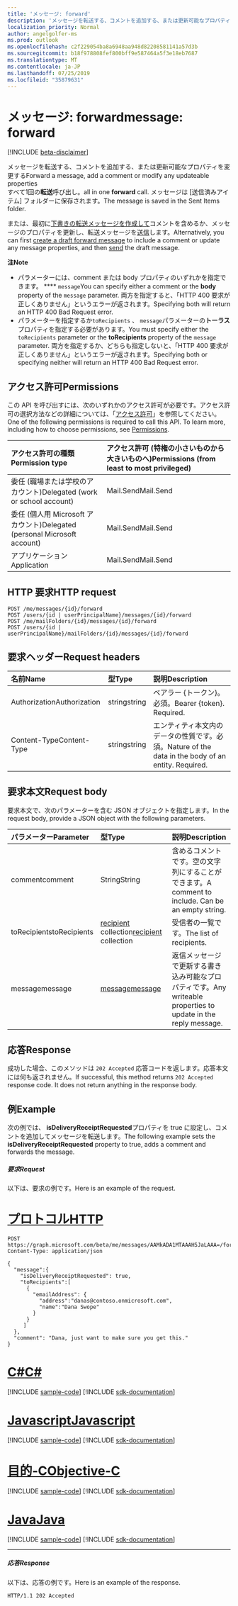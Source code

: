 ```yaml
---
title: 'メッセージ: forward'
description: 'メッセージを転送する、コメントを追加する、または更新可能なプロパティを変更する  '
localization_priority: Normal
author: angelgolfer-ms
ms.prod: outlook
ms.openlocfilehash: c2f229054ba8a6948aa948d82208581141a57d3b
ms.sourcegitcommit: b18f978808fef800bff9e587464a5f3e18eb7687
ms.translationtype: MT
ms.contentlocale: ja-JP
ms.lasthandoff: 07/25/2019
ms.locfileid: "35879631"
---
```

# <a name="message-forward"></a><span data-ttu-id="32d41-103">メッセージ: forward</span><span class="sxs-lookup"><span data-stu-id="32d41-103">message: forward</span></span>

[!INCLUDE [beta-disclaimer](../../includes/beta-disclaimer.md)]

<span data-ttu-id="32d41-104">メッセージを転送する、コメントを追加する、または更新可能なプロパティを変更する</span><span class="sxs-lookup"><span data-stu-id="32d41-104">Forward a message, add a comment or modify any updateable properties</span></span>  
<span data-ttu-id="32d41-105">すべて1回の**転送**呼び出し。</span><span class="sxs-lookup"><span data-stu-id="32d41-105">all in one **forward** call.</span></span> <span data-ttu-id="32d41-106">メッセージは [送信済みアイテム] フォルダーに保存されます。</span><span class="sxs-lookup"><span data-stu-id="32d41-106">The message is saved in the Sent Items folder.</span></span>

<span data-ttu-id="32d41-107">または、最初に[下書きの転送メッセージを作成して](../api/message-createforward.md)コメントを含めるか、メッセージのプロパティを更新し、転送メッセージを[送信](../api/message-send.md)します。</span><span class="sxs-lookup"><span data-stu-id="32d41-107">Alternatively, you can first [create a draft forward message](../api/message-createforward.md) to include a comment or update any message properties, and then [send](../api/message-send.md) the draft message.</span></span>

<span data-ttu-id="32d41-108">**注**</span><span class="sxs-lookup"><span data-stu-id="32d41-108">**Note**</span></span>

- <span data-ttu-id="32d41-109">パラメーターには、comment または body プロパティのいずれかを指定できます。 \*\*\*\* `message`</span><span class="sxs-lookup"><span data-stu-id="32d41-109">You can specify either a comment or the **body** property of the `message` parameter.</span></span> <span data-ttu-id="32d41-110">両方を指定すると、「HTTP 400 要求が正しくありません」というエラーが返されます。</span><span class="sxs-lookup"><span data-stu-id="32d41-110">Specifying both will return an HTTP 400 Bad Request error.</span></span>
- <span data-ttu-id="32d41-111">パラメーターを指定するか`toRecipients` 、 `message`パラメーターの**トーラス**プロパティを指定する必要があります。</span><span class="sxs-lookup"><span data-stu-id="32d41-111">You must specify either the `toRecipients` parameter or the **toRecipients** property of the `message` parameter.</span></span> <span data-ttu-id="32d41-112">両方を指定するか、どちらも指定しないと、「HTTP 400 要求が正しくありません」というエラーが返されます。</span><span class="sxs-lookup"><span data-stu-id="32d41-112">Specifying both or specifying neither will return an HTTP 400 Bad Request error.</span></span>

## <a name="permissions"></a><span data-ttu-id="32d41-113">アクセス許可</span><span class="sxs-lookup"><span data-stu-id="32d41-113">Permissions</span></span>
<span data-ttu-id="32d41-p104">この API を呼び出すには、次のいずれかのアクセス許可が必要です。アクセス許可の選択方法などの詳細については、「[アクセス許可](/graph/permissions-reference)」を参照してください。</span><span class="sxs-lookup"><span data-stu-id="32d41-p104">One of the following permissions is required to call this API. To learn more, including how to choose permissions, see [Permissions](/graph/permissions-reference).</span></span>

|<span data-ttu-id="32d41-116">アクセス許可の種類</span><span class="sxs-lookup"><span data-stu-id="32d41-116">Permission type</span></span>      | <span data-ttu-id="32d41-117">アクセス許可 (特権の小さいものから大きいものへ)</span><span class="sxs-lookup"><span data-stu-id="32d41-117">Permissions (from least to most privileged)</span></span>              |
|:--------------------|:---------------------------------------------------------|
|<span data-ttu-id="32d41-118">委任 (職場または学校のアカウント)</span><span class="sxs-lookup"><span data-stu-id="32d41-118">Delegated (work or school account)</span></span> | <span data-ttu-id="32d41-119">Mail.Send</span><span class="sxs-lookup"><span data-stu-id="32d41-119">Mail.Send</span></span>    |
|<span data-ttu-id="32d41-120">委任 (個人用 Microsoft アカウント)</span><span class="sxs-lookup"><span data-stu-id="32d41-120">Delegated (personal Microsoft account)</span></span> | <span data-ttu-id="32d41-121">Mail.Send</span><span class="sxs-lookup"><span data-stu-id="32d41-121">Mail.Send</span></span>    |
|<span data-ttu-id="32d41-122">アプリケーション</span><span class="sxs-lookup"><span data-stu-id="32d41-122">Application</span></span> | <span data-ttu-id="32d41-123">Mail.Send</span><span class="sxs-lookup"><span data-stu-id="32d41-123">Mail.Send</span></span> |

## <a name="http-request"></a><span data-ttu-id="32d41-124">HTTP 要求</span><span class="sxs-lookup"><span data-stu-id="32d41-124">HTTP request</span></span>
<!-- { "blockType": "ignored" } -->
```http
POST /me/messages/{id}/forward
POST /users/{id | userPrincipalName}/messages/{id}/forward
POST /me/mailFolders/{id}/messages/{id}/forward
POST /users/{id | userPrincipalName}/mailFolders/{id}/messages/{id}/forward
```
## <a name="request-headers"></a><span data-ttu-id="32d41-125">要求ヘッダー</span><span class="sxs-lookup"><span data-stu-id="32d41-125">Request headers</span></span>
| <span data-ttu-id="32d41-126">名前</span><span class="sxs-lookup"><span data-stu-id="32d41-126">Name</span></span>       | <span data-ttu-id="32d41-127">型</span><span class="sxs-lookup"><span data-stu-id="32d41-127">Type</span></span> | <span data-ttu-id="32d41-128">説明</span><span class="sxs-lookup"><span data-stu-id="32d41-128">Description</span></span>|
|:---------------|:--------|:----------|
| <span data-ttu-id="32d41-129">Authorization</span><span class="sxs-lookup"><span data-stu-id="32d41-129">Authorization</span></span>  | <span data-ttu-id="32d41-130">string</span><span class="sxs-lookup"><span data-stu-id="32d41-130">string</span></span>  | <span data-ttu-id="32d41-p105">ベアラー {トークン}。必須。</span><span class="sxs-lookup"><span data-stu-id="32d41-p105">Bearer {token}. Required.</span></span> |
| <span data-ttu-id="32d41-133">Content-Type</span><span class="sxs-lookup"><span data-stu-id="32d41-133">Content-Type</span></span> | <span data-ttu-id="32d41-134">string</span><span class="sxs-lookup"><span data-stu-id="32d41-134">string</span></span>  | <span data-ttu-id="32d41-p106">エンティティ本文内のデータの性質です。必須。</span><span class="sxs-lookup"><span data-stu-id="32d41-p106">Nature of the data in the body of an entity. Required.</span></span> |

## <a name="request-body"></a><span data-ttu-id="32d41-137">要求本文</span><span class="sxs-lookup"><span data-stu-id="32d41-137">Request body</span></span>
<span data-ttu-id="32d41-138">要求本文で、次のパラメーターを含む JSON オブジェクトを指定します。</span><span class="sxs-lookup"><span data-stu-id="32d41-138">In the request body, provide a JSON object with the following parameters.</span></span>

| <span data-ttu-id="32d41-139">パラメーター</span><span class="sxs-lookup"><span data-stu-id="32d41-139">Parameter</span></span>    | <span data-ttu-id="32d41-140">型</span><span class="sxs-lookup"><span data-stu-id="32d41-140">Type</span></span>   |<span data-ttu-id="32d41-141">説明</span><span class="sxs-lookup"><span data-stu-id="32d41-141">Description</span></span>|
|:---------------|:--------|:----------|
|<span data-ttu-id="32d41-142">comment</span><span class="sxs-lookup"><span data-stu-id="32d41-142">comment</span></span>|<span data-ttu-id="32d41-143">String</span><span class="sxs-lookup"><span data-stu-id="32d41-143">String</span></span>|<span data-ttu-id="32d41-p107">含めるコメントです。空の文字列にすることができます。</span><span class="sxs-lookup"><span data-stu-id="32d41-p107">A comment to include. Can be an empty string.</span></span>|
|<span data-ttu-id="32d41-146">toRecipients</span><span class="sxs-lookup"><span data-stu-id="32d41-146">toRecipients</span></span>|<span data-ttu-id="32d41-147">[recipient](../resources/recipient.md) collection</span><span class="sxs-lookup"><span data-stu-id="32d41-147">[recipient](../resources/recipient.md) collection</span></span>|<span data-ttu-id="32d41-148">受信者の一覧です。</span><span class="sxs-lookup"><span data-stu-id="32d41-148">The list of recipients.</span></span>|
|<span data-ttu-id="32d41-149">message</span><span class="sxs-lookup"><span data-stu-id="32d41-149">message</span></span>|[<span data-ttu-id="32d41-150">message</span><span class="sxs-lookup"><span data-stu-id="32d41-150">message</span></span>](../resources/message.md)|<span data-ttu-id="32d41-151">返信メッセージで更新する書き込み可能なプロパティです。</span><span class="sxs-lookup"><span data-stu-id="32d41-151">Any writeable properties to update in the reply message.</span></span>|

## <a name="response"></a><span data-ttu-id="32d41-152">応答</span><span class="sxs-lookup"><span data-stu-id="32d41-152">Response</span></span>

<span data-ttu-id="32d41-p108">成功した場合、このメソッドは `202 Accepted` 応答コードを返します。応答本文には何も返されません。</span><span class="sxs-lookup"><span data-stu-id="32d41-p108">If successful, this method returns `202 Accepted` response code. It does not return anything in the response body.</span></span>

## <a name="example"></a><span data-ttu-id="32d41-155">例</span><span class="sxs-lookup"><span data-stu-id="32d41-155">Example</span></span>
<span data-ttu-id="32d41-156">次の例では、 **isDeliveryReceiptRequested**プロパティを true に設定し、コメントを追加してメッセージを転送します。</span><span class="sxs-lookup"><span data-stu-id="32d41-156">The following example sets the **isDeliveryReceiptRequested** property to true, adds a comment and forwards the message.</span></span>
##### <a name="request"></a><span data-ttu-id="32d41-157">要求</span><span class="sxs-lookup"><span data-stu-id="32d41-157">Request</span></span>
<span data-ttu-id="32d41-158">以下は、要求の例です。</span><span class="sxs-lookup"><span data-stu-id="32d41-158">Here is an example of the request.</span></span>

# <a name="httptabhttp"></a>[<span data-ttu-id="32d41-159">プロトコル</span><span class="sxs-lookup"><span data-stu-id="32d41-159">HTTP</span></span>](#tab/http)
<!-- {
  "blockType": "request",
  "name": "message_forward"
}-->
```http
POST https://graph.microsoft.com/beta/me/messages/AAMkADA1MTAAAH5JaLAAA=/forward
Content-Type: application/json

{
  "message":{  
    "isDeliveryReceiptRequested": true,
    "toRecipients":[
      {
        "emailAddress": {
          "address":"danas@contoso.onmicrosoft.com",
          "name":"Dana Swope"
        }
      }
     ]
  },
  "comment": "Dana, just want to make sure you get this." 
}
```
# <a name="ctabcsharp"></a>[<span data-ttu-id="32d41-160">C#</span><span class="sxs-lookup"><span data-stu-id="32d41-160">C#</span></span>](#tab/csharp)
[!INCLUDE [sample-code](../includes/snippets/csharp/message-forward-csharp-snippets.md)]
[!INCLUDE [sdk-documentation](../includes/snippets/snippets-sdk-documentation-link.md)]

# <a name="javascripttabjavascript"></a>[<span data-ttu-id="32d41-161">Javascript</span><span class="sxs-lookup"><span data-stu-id="32d41-161">Javascript</span></span>](#tab/javascript)
[!INCLUDE [sample-code](../includes/snippets/javascript/message-forward-javascript-snippets.md)]
[!INCLUDE [sdk-documentation](../includes/snippets/snippets-sdk-documentation-link.md)]

# <a name="objective-ctabobjc"></a>[<span data-ttu-id="32d41-162">目的-C</span><span class="sxs-lookup"><span data-stu-id="32d41-162">Objective-C</span></span>](#tab/objc)
[!INCLUDE [sample-code](../includes/snippets/objc/message-forward-objc-snippets.md)]
[!INCLUDE [sdk-documentation](../includes/snippets/snippets-sdk-documentation-link.md)]

# <a name="javatabjava"></a>[<span data-ttu-id="32d41-163">Java</span><span class="sxs-lookup"><span data-stu-id="32d41-163">Java</span></span>](#tab/java)
[!INCLUDE [sample-code](../includes/snippets/java/message-forward-java-snippets.md)]
[!INCLUDE [sdk-documentation](../includes/snippets/snippets-sdk-documentation-link.md)]

---


##### <a name="response"></a><span data-ttu-id="32d41-164">応答</span><span class="sxs-lookup"><span data-stu-id="32d41-164">Response</span></span>
<span data-ttu-id="32d41-165">以下は、応答の例です。</span><span class="sxs-lookup"><span data-stu-id="32d41-165">Here is an example of the response.</span></span>
<!-- {
  "blockType": "response",
  "truncated": true
} -->
```http
HTTP/1.1 202 Accepted
```

<!-- uuid: 8fcb5dbc-d5aa-4681-8e31-b001d5168d79
2015-10-25 14:57:30 UTC -->
<!--
{
  "type": "#page.annotation",
  "description": "message: forward",
  "keywords": "",
  "section": "documentation",
  "tocPath": "",
  "suppressions": [
  ]
}
-->
